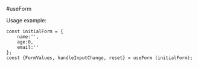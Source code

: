 #useForm

Usage example:

```
const initialForm = {
    name:'',
    age:0,
    email:''
};
const {FormValues, handleInputChange, reset} = useForm (initialForm);

```
